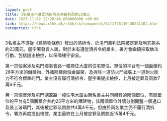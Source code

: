 ```yaml
---
layout: post
title: 3名業主不遵從清拆令合共被判罰款23萬元
date: 2023-11-02 12:28:46.000000000 +08:00
link: https://news.rthk.hk/rthk/ch/component/k2/1726110-20231102.htm
categories: rthk
---
```


3名業主不遵從《建築物條例》發出的清拆令，於屯門裁判法院被定罪及判罰款共約23萬元。屋宇署發言人說，對於未有遵從清拆令的業主，署方會繼續採取執法行動，包括提出檢控，以保障樓宇安全。

第一宗個案涉及屯門鄉事會路一幢商住大廈的住宅單位，單位的平台有一個面積約28平方米的僭建物、外牆附建兩個金屬架，及拆除一道防火門並裝上一道耐火能力不符合標準的門。業主沒有履行清拆令，屋宇署提出檢控，上月被定罪及罰款7萬6千元。

另一宗個案涉及屯門湖翠路一幢住宅大廈由兩名業主共同擁有的兩個單位，有關單位的平台有5個面積合共約25平方米的僭建物，該兩個單位外牆分別開鑿一個通口及裝上玻璃門，其後被定罪及罰款共4萬4千元。但由於兩名業主仍不履行清拆令，署方再度提出檢控，業主最終在上月被定罪及罰款近15萬4千元。
